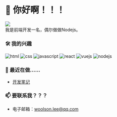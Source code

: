 <!--
**woolson/woolson** is a ✨ _special_ ✨ repository because its `README.md` (this file) appears on your GitHub profile.

Here are some ideas to get you started:

- 🔭 I’m currently working on ...
- 🌱 I’m currently learning ...
- 👯 I’m looking to collaborate on ...
- 🤔 I’m looking for help with ...
- 💬 Ask me about ...
- 📫 How to reach me: ...
- 😄 Pronouns: ...
- ⚡ Fun fact: ...
-->

# 👋 你好啊！！！

![](https://woolson.github.io/npmer-badge/badge/lcri-none-none-I'm-ffffff-555555-%E7%A8%8B%E5%BA%8F%E5%91%98-ffffff-007ec6-r-f-f.svg)<br/>
我是前端开发一名，偶尔做做Nodejs。

### 🛠 我的兴趣

![html](https://woolson.github.io/npmer-badge/badge/ilcr-none-none--ffffff-e54d28-HTML-ffffff-555555-r-f-f.svg)
![css](https://woolson.github.io/npmer-badge/badge/ilcr-none-none--ffffff-3694cd-CSS-ffffff-555555-r-f-f.svg)
![javascript](https://woolson.github.io/npmer-badge/badge/ilcr-none-none--ffffff-e0bc19-JavaScript-ffffff-555555-r-f-f.svg)
![react](https://woolson.github.io/npmer-badge/badge/ilcr-none-none--ffffff-61dafb-React-ffffff-555555-r-f-f.svg)
![vuejs](https://woolson.github.io/npmer-badge/badge/ilcr-none-none--ffffff-3eb986-Vuejs-ffffff-555555-r-f-f.svg)
![nodejs](https://woolson.github.io/npmer-badge/badge/ilcr-none-none--ffffff-67a067-Nodejs-ffffff-555555-r-f-f.svg)

### 🧲 最近在做……

- [开发笔记](https://github.com/woolson/woolson.github.io/issues)

### 📫 要联系我？？？

- 电子邮箱：[woolson.lee@qq.com](mailto:woolson.lee@qq.com)
